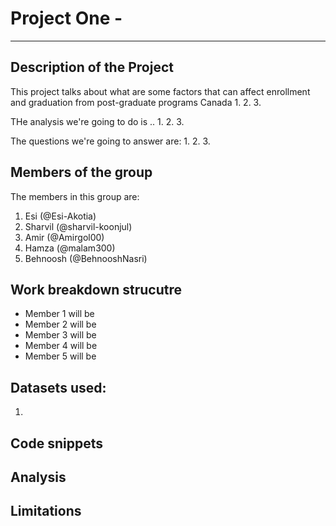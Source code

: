# Project One - 

---

## Description of the Project 

This project talks about what are some factors that can affect enrollment and graduation from post-graduate programs Canada
1. 
2. 
3. 

THe analysis we're going to do is .. 
1. 
2.
3. 

The questions we're going to answer are: 
1. 
2. 
3. 

## Members of the group

The members in this group are: 
1. Esi (@Esi-Akotia)
2. Sharvil (@sharvil-koonjul)
3. Amir (@Amirgol00)
4. Hamza (@malam300)
5. Behnoosh (@BehnooshNasri)


## Work breakdown strucutre

- Member 1 will be 
- Member 2 will be
- Member 3 will be 
- Member 4 will be 
- Member 5 will be  

## Datasets used: 

1.  

## Code snippets


## Analysis 



## Limitations

